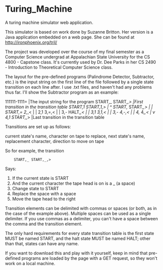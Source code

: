 Turing_Machine
==============

A turing machine simulator web application.

This simulator is based on work done by Suzanne Britton.  Her version is a Java application embedded on a web page.  She can be found at http://ironphoenix.org/tril/

The project was developed over the course of my final semester as a Computer Science undergrad at Appalachian State University for the CS 4800 - Capstone class.  It's currently used by Dr. Dee Parks in her CS 2490 - Introduction to Theoretical Computer Science class.

The layout for the pre-defined programs (Palindrome Detector, Subtractor, etc.) is the input string on the first line of the file followed by a single state transition on each line after.  I use .txt files, and haven't had any problems thus far.  I'll show the Subtractor program as an example:

111111-1111=            |The input string for the program
START,_  START,_,>      |First transition in the transition table
START,1  START,1,>      |               ^
START,_  START,_,>      |               |
START,=  2,_,<          |               |
2,1  3,=,<              |               |
3,-  HALT,_,<           |               |
3,1  3,1,<              |               |
3,-  4,-,<              |               |
4,_  4,_,<              |               v
4,1  START,_,>          |Last transition in the transition table


Transitions are set up as follows:

current state's name, character on tape to replace, next state's name, replacement character, direction to move on tape

So for example, the transition

        START,_ START,_,>
        
Says:
  1) If the current state is START
  2) And the current character the tape head is on is a _ (a space)
  3) Change state to START
  4) Replace the space with a space
  5) Move the tape head to the right
  
Transition elements can be delimited with commas or spaces (or both, as in the case of the example above).  Multiple spaces can be used as a single delimiter.  If you use commas as a delimiter, you can't have a space between the comma and the transition element.

The only hard requirements for every state transition table is the first state MUST be named START, and the halt state MUST be named HALT; other than that, states can have any name.

If you want to download this and play with it yourself, keep in mind that pre-defined programs are loaded by the page with a GET request, so they won't work on a local machine.
